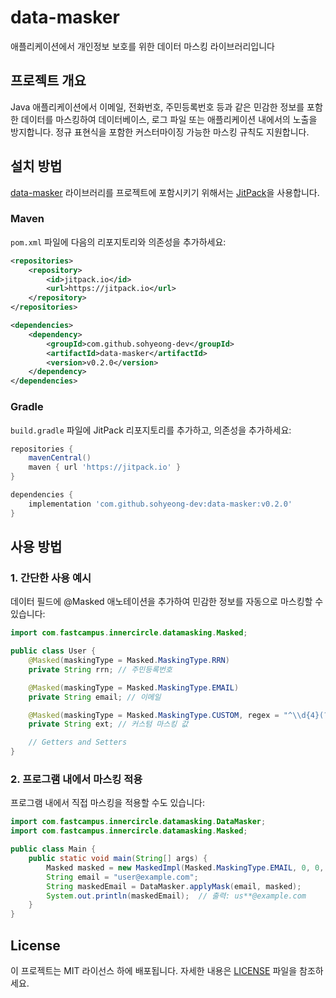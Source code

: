 # data-masker
애플리케이션에서 개인정보 보호를 위한 데이터 마스킹 라이브러리입니다

## 프로젝트 개요
Java 애플리케이션에서 이메일, 전화번호, 주민등록번호 등과 같은 민감한 정보를 포함한 데이터를 마스킹하여 데이터베이스, 로그 파일 또는 애플리케이션 내에서의 노출을 방지합니다. 정규 표현식을 포함한 커스터마이징 가능한 마스킹 규칙도 지원합니다.

## 설치 방법
[data-masker](https://github.com/sohyeong-dev/data-masker) 라이브러리를 프로젝트에 포함시키기 위해서는 [JitPack](https://jitpack.io)을 사용합니다.

### Maven

`pom.xml` 파일에 다음의 리포지토리와 의존성을 추가하세요:

```xml
<repositories>
    <repository>
        <id>jitpack.io</id>
        <url>https://jitpack.io</url>
    </repository>
</repositories>

<dependencies>
    <dependency>
        <groupId>com.github.sohyeong-dev</groupId>
        <artifactId>data-masker</artifactId>
        <version>v0.2.0</version>
    </dependency>
</dependencies>
```

### Gradle

`build.gradle` 파일에 JitPack 리포지토리를 추가하고, 의존성을 추가하세요:

```gradle
repositories {
    mavenCentral()
    maven { url 'https://jitpack.io' }
}

dependencies {
    implementation 'com.github.sohyeong-dev:data-masker:v0.2.0'
}
```

## 사용 방법

### 1. 간단한 사용 예시

데이터 필드에 @Masked 애노테이션을 추가하여 민감한 정보를 자동으로 마스킹할 수 있습니다:

```java
import com.fastcampus.innercircle.datamasking.Masked;

public class User {
    @Masked(maskingType = Masked.MaskingType.RRN)
    private String rrn; // 주민등록번호

    @Masked(maskingType = Masked.MaskingType.EMAIL)
    private String email; // 이메일

    @Masked(maskingType = Masked.MaskingType.CUSTOM, regex = "^\\d{4}(?=-\\d{4})")
    private String ext; // 커스텀 마스킹 값

    // Getters and Setters
}
```

### 2. 프로그램 내에서 마스킹 적용

프로그램 내에서 직접 마스킹을 적용할 수도 있습니다:

```java
import com.fastcampus.innercircle.datamasking.DataMasker;
import com.fastcampus.innercircle.datamasking.Masked;

public class Main {
    public static void main(String[] args) {
        Masked masked = new MaskedImpl(Masked.MaskingType.EMAIL, 0, 0, '*', "", "");
        String email = "user@example.com";
        String maskedEmail = DataMasker.applyMask(email, masked);
        System.out.println(maskedEmail);  // 출력: us**@example.com
    }
}
```

## License

이 프로젝트는 MIT 라이선스 하에 배포됩니다. 자세한 내용은 [LICENSE](LICENSE) 파일을 참조하세요.
